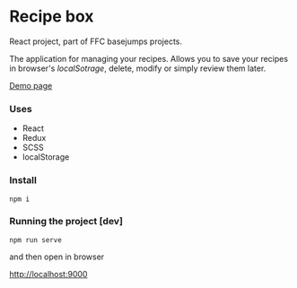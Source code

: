 # Recipe box

React project, part of FFC basejumps projects.

The application for managing your recipes. Allows you to save your recipes in browser's *localSotrage*,
delete, modify or simply review them later.

[Demo page](http://vadimdez.github.io/recipe-box/)

### Uses
 
 * React
 * Redux
 * SCSS
 * localStorage

### Install

```
npm i
```

### Running the project [dev]

```
npm run serve
```

and then open in browser

[http://localhost:9000](http://localhost:9000)
